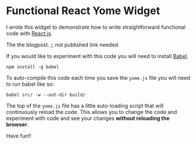 # Functional React Yome Widget

I wrote this widget to demonstrate how to write straightforward
functional code with [React.js](https://facebook.github.io/react/).

The the blogpost. ;; not published link needed 

If you would like to experiment with this code you will need to
install [Babel](http://babeljs.io/).

```
npm install -g babel
```

To auto-compile this code each time you save the `yome.js` file you
will need to run babel like so:

```
babel src/ -w --out-dir build/
``` 

The top of the `yome.js` file has a little auto-loading script that
will continuously reload the code. This allows you to change the code
and experiment with code and see your changes **without reloading the
browser**.

Have fun!!
